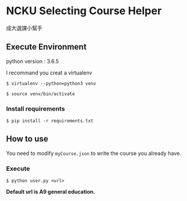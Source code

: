 # NCKU Selecting Course Helper

成大選課小幫手

## Execute Environment

python version : 3.6.5

I recommand you creat a virtualenv

```bash=
$ virtualenv --python=python3 venv
```

```bash=
$ source venv/bin/activate
```

### Install requirements

```bash=
$ pip install -r requirements.txt
```

## How to use

You need to modify `myCourse.json` to write  the course you already have.

### Execute

```bash=
$ python user.py <url>
```

**Default url is A9 general education.**
